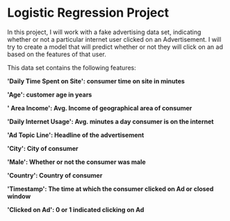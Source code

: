 # Logistic Regression Project 

In this project, I will work with a fake advertising data set, indicating whether or not a particular internet user clicked on an Advertisement. I will try to create a model that will predict whether or not they will click on an ad based on the features of that user.

This data set contains the following features:

**'Daily Time Spent on Site': consumer time on site in minutes**

**'Age': customer age in years**

**' Area Income': Avg. Income of geographical area of consumer**

**'Daily Internet Usage': Avg. minutes a day consumer is on the internet**

**'Ad Topic Line': Headline of the advertisement**

**'City': City of consumer**

**'Male': Whether or not the consumer was male**

**'Country': Country of consumer**

**'Timestamp': The time at which the consumer clicked on Ad or closed window**

**'Clicked on Ad': 0 or 1 indicated clicking on Ad**
